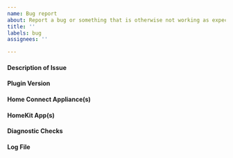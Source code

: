 ```yaml
---
name: Bug report
about: Report a bug or something that is otherwise not working as expected.
title: ''
labels: bug
assignees: ''

---
```


#### Description of Issue
<!-- Please provide a clear and concise description of the bug below. -->

#### Plugin Version
<!-- Please state the version number of this plugin that exhibits the bug. If this is not the most recent release then please try updating to the latest version before reporting the issue. -->

#### Home Connect Appliance(s)
<!-- If this issue relates to a specific appliance then please provide the manufacturer, type, and model number, e.g. Siemens Oven HB678GBS6B/50. These details can be found in the Apple Home app or the Homebridge log file. -->

#### HomeKit App(s)
<!-- If this issue relates to a specific HomeKit app then please provide details, e.g. Apple Home, Elgato Eve, Home+ 4, Hesperus, etc. -->

#### Diagnostic Checks
<!-- Summarise the steps that have you have taken to rule-out problems with the Home Connect servers or appliance, e.g. controlling the appliance via the Home Connect app, verifying the Network status in the Home Connect app, checking the official server status (https://www.home-connect.com/global/help-support/system-status), and/or checking the unofficial server status (https://www.thouky.co.uk/homeconnect.html). -->

#### Log File
<!-- Please copy/paste relevant log entries below, between the ``` marks. Attach longer logs as a text file. Do NOT use a screenshot. These logs should be captured with Homebridge in debug mode (enabled using its -D command line option). -->
```
```
